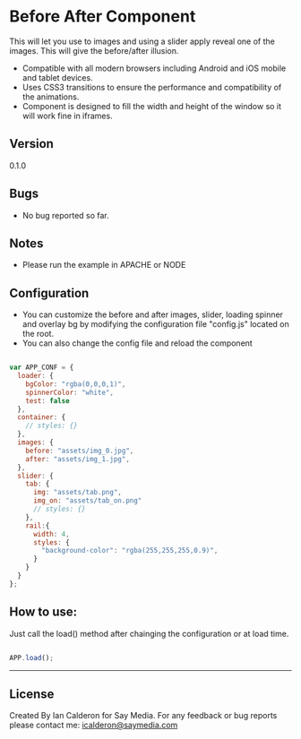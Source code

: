 # Before After Component

This will let you use to images and using a slider apply reveal one of the images. This will give the before/after illusion.

  - Compatible with all modern browsers including Android and iOS mobile and tablet devices.
  - Uses CSS3 transitions to ensure the performance and compatibility of the animations.
  - Component is designed to fill the width and height of the window so it will work fine in iframes.



Version
-----------

0.1.0


Bugs
-----------
* No bug reported so far.


Notes
-----------
* Please run the example in APACHE or NODE


Configuration
-----------

* You can customize the before and after images, slider, loading spinner and overlay bg by modifying the configuration file "config.js" located on the root.
* You can also change the config file and reload the component

```javascript

var APP_CONF = {
  loader: {
    bgColor: "rgba(0,0,0,1)",
    spinnerColor: "white",
    test: false
  },
  container: {
    // styles: {}
  },
  images: {
    before: "assets/img_0.jpg",
    after: "assets/img_1.jpg",
  },
  slider: {
    tab: {
      img: "assets/tab.png",
      img_on: "assets/tab_on.png"
      // styles: {}
    },
    rail:{
      width: 4,
      styles: {
        "background-color": "rgba(255,255,255,0.9)",
      }
    }
  }
};

```


How to use:
--------------

Just call the load() method after chainging the configuration or at load time.

```javascript

APP.load();

```

---

License
----

Created By Ian Calderon for Say Media. For any feedback or bug reports please contact me: icalderon@saymedia.com

&nbsp;
&nbsp;
&nbsp;
&nbsp;
&nbsp;